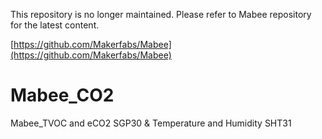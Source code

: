 This repository is no longer maintained. Please refer to Mabee repository for the latest content.

[https://github.com/Makerfabs/Mabee](https://github.com/Makerfabs/Mabee)

# Mabee_CO2
Mabee_TVOC and eCO2 SGP30 &amp; Temperature and Humidity SHT31
